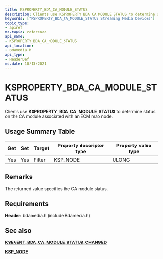 ```yaml
---
title: KSPROPERTY_BDA_CA_MODULE_STATUS
description: Clients use KSPROPERTY_BDA_CA_MODULE_STATUS to determine status on the CA module associated with an ECM map node.
keywords: ["KSPROPERTY_BDA_CA_MODULE_STATUS Streaming Media Devices"]
topic_type:
- apiref
ms.topic: reference
api_name:
- KSPROPERTY_BDA_CA_MODULE_STATUS
api_location:
- Bdamedia.h
api_type:
- HeaderDef
ms.date: 10/13/2021
---
```


# KSPROPERTY_BDA_CA_MODULE_STATUS

Clients use **KSPROPERTY_BDA_CA_MODULE_STATUS** to determine status on the CA module associated with an ECM map node.

## Usage Summary Table

| Get | Set | Target | Property descriptor type | Property value type |
|--|--|--|--|--|
| Yes | Yes | Filter | KSP_NODE | ULONG |

## Remarks

The returned value specifies the CA module status.

## Requirements

**Header:** bdamedia.h (include Bdamedia.h)

## See also

[**KSEVENT_BDA_CA_MODULE_STATUS_CHANGED**](ksevent-bda-ca-module-status-changed.md)

[**KSP_NODE**](/windows-hardware/drivers/ddi/ks/ns-ks-ksp_node)
